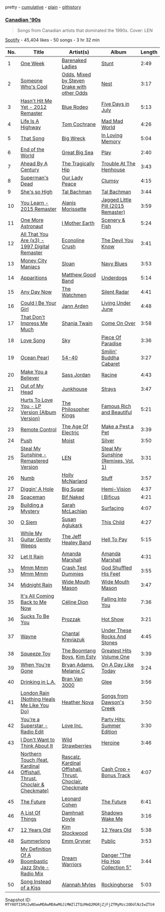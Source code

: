pretty - [cumulative](/playlists/cumulative/37i9dQZF1DX9NmM48Aqz3e.md) - [plain](/playlists/plain/37i9dQZF1DX9NmM48Aqz3e) - [githistory](https://github.githistory.xyz/mackorone/spotify-playlist-archive/blob/main/playlists/plain/37i9dQZF1DX9NmM48Aqz3e)

### [Canadian '90s](https://open.spotify.com/playlist/37i9dQZF1DX9NmM48Aqz3e)

> Songs from Canadian artists that dominated the 1990s\. Cover: LEN

[Spotify](https://open.spotify.com/user/spotify) - 45,404 likes - 50 songs - 3 hr 32 min

| No. | Title | Artist(s) | Album | Length |
|---|---|---|---|---|
| 1 | [One Week](https://open.spotify.com/track/1C0pmryC2MdXfa7MZ9uIrU) | [Barenaked Ladies](https://open.spotify.com/artist/0dEvJpkqhrcn64d3oI8v79) | [Stunt](https://open.spotify.com/album/4FsibLgkGMV9AfbLtEqvxT) | 2:49 |
| 2 | [Someone Who's Cool](https://open.spotify.com/track/1g8ubxSaVpjtPm90fE77oz) | [Odds](https://open.spotify.com/artist/1MVQ4bbrG5VdRyozjajZQp), [Mixed by Steven Drake with other Odds](https://open.spotify.com/artist/5HS2kOCWsYhB2BxDM9k0iH) | [Nest](https://open.spotify.com/album/3bosHaEpGeWKUMTwAtVKUU) | 3:17 |
| 3 | [Hasn't Hit Me Yet \- 2012 Remaster](https://open.spotify.com/track/4MgPAPoNsUpJrVhKf1dCxz) | [Blue Rodeo](https://open.spotify.com/artist/4M1fxLs3K8DkyCaTEpdfo0) | [Five Days in July](https://open.spotify.com/album/38xKbwxuitwGAgjTPoEnWm) | 5:13 |
| 4 | [Life Is A Highway](https://open.spotify.com/track/0hKF8N8aflF1uDzEEnPr2j) | [Tom Cochrane](https://open.spotify.com/artist/5Jj4mqGYiplyowPLKkJLHt) | [Mad Mad World](https://open.spotify.com/album/5mJYFwj51OpBqRSxZCBLTT) | 4:26 |
| 5 | [That Song](https://open.spotify.com/track/2XI1Ja1rRLgNuiZCvias4w) | [Big Wreck](https://open.spotify.com/artist/557SGrCJ59ysjCE1xjVZbS) | [In Loving Memory](https://open.spotify.com/album/0k4rjOvtXzqIP3sktiBvek) | 5:04 |
| 6 | [End of the World](https://open.spotify.com/track/5BeMAafz7zA1jurQlVzxB2) | [Great Big Sea](https://open.spotify.com/artist/0GxOdKrtD5oUmQROcCs8M4) | [Play](https://open.spotify.com/album/44u5EtcXfe3r9EZgq5obPk) | 2:40 |
| 7 | [Ahead By A Century](https://open.spotify.com/track/2SVEOxPGB8Z8WikO4DppNA) | [The Tragically Hip](https://open.spotify.com/artist/0YMeriqrS3zgsX24nfY0F0) | [Trouble At The Henhouse](https://open.spotify.com/album/5mMBYPBUI6jHW40ASk1ekn) | 3:43 |
| 8 | [Superman's Dead](https://open.spotify.com/track/5AqdEGne9bWAMPTI5UUmQY) | [Our Lady Peace](https://open.spotify.com/artist/1lqW59DUEKqvcHc8mVWBtH) | [Clumsy](https://open.spotify.com/album/4mWNf9f6fkznoMKchh2u1M) | 4:15 |
| 9 | [She's so High](https://open.spotify.com/track/7mnGQesk1TzQLzQ9bYWZPR) | [Tal Bachman](https://open.spotify.com/artist/3KEb1kbIZN5jumsjFEWgSW) | [Tal Bachman](https://open.spotify.com/album/3v17hBg9lx5vdJQ8Dfr6OD) | 3:44 |
| 10 | [You Learn \- 2015 Remaster](https://open.spotify.com/track/4l7YIni9bAiGwWMqK5wvgV) | [Alanis Morissette](https://open.spotify.com/artist/6ogn9necmbUdCppmNnGOdi) | [Jagged Little Pill \(2015 Remaster\)](https://open.spotify.com/album/5Ap3F8CxjjsQKZGASDcHNA) | 3:59 |
| 11 | [One More Astronaut](https://open.spotify.com/track/3kJw8wpzrB5WLFcdmIvXew) | [I Mother Earth](https://open.spotify.com/artist/3zEJAyZ1qSHSx9936UfXuM) | [Scenery & Fish](https://open.spotify.com/album/2ghGUuQNwMOVl5HNIPSKeU) | 5:24 |
| 12 | [All That You Are \(x3\) \- 1997 Digital Remaster](https://open.spotify.com/track/3z9wl4sY8SqM8GurmuCLa9) | [Econoline Crush](https://open.spotify.com/artist/3M9ouLHyB0kbob1tnQN4wE) | [The Devil You Know](https://open.spotify.com/album/0Imd5b8ZBWRpFSmqGuxLIh) | 3:41 |
| 13 | [Money City Maniacs](https://open.spotify.com/track/0B6Xcr7eu0nsGOiXuLI5NH) | [Sloan](https://open.spotify.com/artist/1ahN3WDDULKaAQs7ZUrGNP) | [Navy Blues](https://open.spotify.com/album/1RTkQ57bnU9zfbM0gBmcr6) | 3:53 |
| 14 | [Apparitions](https://open.spotify.com/track/7CosFlbml7Rhw7t4FrSkdz) | [Matthew Good Band](https://open.spotify.com/artist/0BwxeEcojb5X47ugNMQvhL) | [Underdogs](https://open.spotify.com/album/74Rz6pP4zcrT10smt1EALp) | 5:14 |
| 15 | [Any Day Now](https://open.spotify.com/track/4WwoxyC5V29j0cupsBy9Or) | [The Watchmen](https://open.spotify.com/artist/7MJSeuocRuASrNOZaYawlD) | [Silent Radar](https://open.spotify.com/album/0sLgYWg2M3FVOu3bkLGHxQ) | 4:41 |
| 16 | [Could I Be Your Girl](https://open.spotify.com/track/7IfWFD4RPeqM5xeGcwzgoR) | [Jann Arden](https://open.spotify.com/artist/1aftUCES5zD5xXI7O9ZF9F) | [Living Under June](https://open.spotify.com/album/4459ANZzMiQV2nvpH8lc6O) | 4:48 |
| 17 | [That Don't Impress Me Much](https://open.spotify.com/track/0KvLsZYwodakWxOQUYAR5I) | [Shania Twain](https://open.spotify.com/artist/5e4Dhzv426EvQe3aDb64jL) | [Come On Over](https://open.spotify.com/album/0vOj0JVKv2bobFBBUTjgQF) | 3:58 |
| 18 | [Love Song](https://open.spotify.com/track/2l0Ef5m29J2fNOS5Ydkg8s) | [Sky](https://open.spotify.com/artist/5synmfYnU6t9Lw1ZiN3ZTT) | [Piece Of Paradise](https://open.spotify.com/album/060HunSfIEfWvy1bnYn4Fu) | 3:36 |
| 19 | [Ocean Pearl](https://open.spotify.com/track/6mJsaJ0U6abpPVPPAcAF2r) | [54\-40](https://open.spotify.com/artist/1Y4l4YawNAZndGBSrZxb3N) | [Smilin' Buddha Cabaret](https://open.spotify.com/album/1C62w5tRzjcNJEA5SlHglE) | 3:27 |
| 20 | [Make You a Believer](https://open.spotify.com/track/3x2TPDl0jQthHTKTgWxz21) | [Sass Jordan](https://open.spotify.com/artist/5s2RlLSGQMDvvQcv3dYtAB) | [Racine](https://open.spotify.com/album/7pMdUFxJHQTtSLfZMtY0SL) | 4:43 |
| 21 | [Out of My Head](https://open.spotify.com/track/1hdrmUDjFHPYigKYwf6aJC) | [Junkhouse](https://open.spotify.com/artist/7HTWYaZzuODnDc5dJN4EM3) | [Strays](https://open.spotify.com/album/7BKDjfyOFnHDbhguK5GZBO) | 3:47 |
| 22 | [Hurts To Love You \- LP Version \(Album Version\)](https://open.spotify.com/track/3yBWPiXqbEOCr4cWmczG79) | [The Philosopher Kings](https://open.spotify.com/artist/4UzgFHHFfl4vf1UUmnORrA) | [Famous Rich and Beautiful](https://open.spotify.com/album/5HfNnVRmm1ImVThtfrfNUS) | 5:21 |
| 23 | [Remote Control](https://open.spotify.com/track/6tbk1CZz3omYU73JsxBNIf) | [The Age Of Electric](https://open.spotify.com/artist/4TOnIr0jbHHfFJEP9cbTlR) | [Make a Pest a Pet](https://open.spotify.com/album/4pdQQux0MoEnkeTUhEfY3K) | 3:39 |
| 24 | [Push](https://open.spotify.com/track/3NN2VyGJUre8epa7bWr8jw) | [Moist](https://open.spotify.com/artist/405mr7FXn2Owukvhlid2Tz) | [Silver](https://open.spotify.com/album/6rzMckapLqcGs5GubjR8CA) | 3:50 |
| 25 | [Steal My Sunshine \- Remastered Version](https://open.spotify.com/track/6tsMn9okxcLBklFQ2Sc8Ar) | [LEN](https://open.spotify.com/artist/0nyc9SZGLITSOJASmTZsnZ) | [Steal My Sunshine \(Remixes, Vol\. 1\)](https://open.spotify.com/album/00nBnX92FEffzDHV1e84FL) | 3:31 |
| 26 | [Numb](https://open.spotify.com/track/7eH1GkchdFvNN4ZUx767G3) | [Holly McNarland](https://open.spotify.com/artist/26YoEndupBcezyzcSmbcw2) | [Stuff](https://open.spotify.com/album/2pLU6e4KE2773H1OjOfRZ9) | 3:57 |
| 27 | [Diggin' A Hole](https://open.spotify.com/track/1DJ4sDZgj56rBUZYj4ZHRu) | [Big Sugar](https://open.spotify.com/artist/75eraSeadYDXU4zyzDxglZ) | [Hemi\-Vision](https://open.spotify.com/album/1Zj6HNUUmO1WVmrH8TgU2i) | 4:37 |
| 28 | [Spaceman](https://open.spotify.com/track/3h2hFjKND7US9wSphrEznV) | [Bif Naked](https://open.spotify.com/artist/02odAcSXGSPTSO4P44Ztuw) | [I Bificus](https://open.spotify.com/album/27wFXKUaFZHTtQK0XPQCps) | 4:21 |
| 29 | [Building a Mystery](https://open.spotify.com/track/2mazBRLLeWQSHeNiu7jxDm) | [Sarah McLachlan](https://open.spotify.com/artist/4NgNsOXSwIzXlUIJcpnNUp) | [Surfacing](https://open.spotify.com/album/2XIPqTkZP5BSrtlHE7jkVz) | 4:07 |
| 30 | [O Siem](https://open.spotify.com/track/7JGI5J2oETERIyYdSbIoUt) | [Susan Aglukark](https://open.spotify.com/artist/2R4S7xcKEkmqvmpXHrKj8C) | [This Child](https://open.spotify.com/album/2eEzjJcIibt8lC3ecx7RDN) | 4:27 |
| 31 | [While My Guitar Gently Weeps](https://open.spotify.com/track/1T94tcUfe2X74nriMCAWQa) | [The Jeff Healey Band](https://open.spotify.com/artist/3d2hJTVTwo08F9b0ZFQukJ) | [Hell To Pay](https://open.spotify.com/album/31DS8fyjbe15k7L4B20kp1) | 5:15 |
| 32 | [Let It Rain](https://open.spotify.com/track/3iXaV9yTFnAnZAoVbY8AuT) | [Amanda Marshall](https://open.spotify.com/artist/2ON3fLFbL1rHfHEjeYNKsO) | [Amanda Marshall](https://open.spotify.com/album/0TyKRzOsoZgXrXrcXnPvqt) | 4:31 |
| 33 | [Mmm Mmm Mmm Mmm](https://open.spotify.com/track/31v2AQlx4pDI7kmnLxBkem) | [Crash Test Dummies](https://open.spotify.com/artist/1YEGETLT2p8k97LIo3deHL) | [God Shuffled His Feet](https://open.spotify.com/album/03dlqdFWY9gwJxGl3AREVy) | 3:55 |
| 34 | [Midnight Rain](https://open.spotify.com/track/5ciTMaXkcznCe2fDgrrZVI) | [Wide Mouth Mason](https://open.spotify.com/artist/6CcCAJi97tqh5OFAwy1THH) | [Wide Mouth Mason](https://open.spotify.com/album/2MrXw9z9ljPjJwernD0w3E) | 3:47 |
| 35 | [It's All Coming Back to Me Now](https://open.spotify.com/track/2JRicL2f8tJl9TiQlH7vbJ) | [Céline Dion](https://open.spotify.com/artist/4S9EykWXhStSc15wEx8QFK) | [Falling Into You](https://open.spotify.com/album/55UPmpHLvZKGgTPUD1woES) | 7:36 |
| 36 | [Sucks To Be You](https://open.spotify.com/track/3St0CuLCZghaJrT33e7RT5) | [Prozzak](https://open.spotify.com/artist/0xJDpKj8NVkSRawbaxRF6q) | [Hot Show](https://open.spotify.com/album/5UFAqjSyp85UfL30v4lpsz) | 3:21 |
| 37 | [Wayne](https://open.spotify.com/track/5RCyu62J9pk1PqgFfCxgn8) | [Chantal Kreviazuk](https://open.spotify.com/artist/1x1NsoNPyVy6FlgSLSovSk) | [Under These Rocks And Stones](https://open.spotify.com/album/3PMSWzK8diDoaMdOZTHzFJ) | 4:45 |
| 38 | [Squeeze Toy](https://open.spotify.com/track/5IVckL0RmYTjMzazIUBp0J) | [The Boomtang Boys](https://open.spotify.com/artist/5x2uSbE1afrYyEUD0GqNmT), [Kim Esty](https://open.spotify.com/artist/0WHRMUndMVIszj5fSeLdiK) | [Greatest Hits Volume One](https://open.spotify.com/album/4oKWaqi2tkfhBZiA4dNVwK) | 3:39 |
| 39 | [When You're Gone](https://open.spotify.com/track/0mto4XYo8GISKnDxlLdK2a) | [Bryan Adams](https://open.spotify.com/artist/3Z02hBLubJxuFJfhacLSDc), [Melanie C](https://open.spotify.com/artist/60vX3zLcdKRXvKLITVh5Df) | [On A Day Like Today](https://open.spotify.com/album/5x3Ws76JQN6elCUAOfVVlT) | 3:24 |
| 40 | [Drinking in L.A.](https://open.spotify.com/track/2vd5WiKwFzW5YeYcscu20j) | [Bran Van 3000](https://open.spotify.com/artist/3D3blX3lLE3BCMdo3SOMlB) | [Glee](https://open.spotify.com/album/3vXanoRgJfcgjymf63ur5h) | 3:56 |
| 41 | [London Rain \(Nothing Heals Me Like You Do\)](https://open.spotify.com/track/2CCxzA9QAVSki6OR2t1Jhl) | [Heather Nova](https://open.spotify.com/artist/76oeXwztPqAxVg9oqozK3z) | [Songs from Dawson's Creek](https://open.spotify.com/album/0hSUxdwxk9RKLRIfjH0BAd) | 3:50 |
| 42 | [You're a Superstar \- Radio Edit](https://open.spotify.com/track/0o1CpOzg6GA7L1PRnocChr) | [Love Inc.](https://open.spotify.com/artist/3l92Uh3rqMSv8blPDWNTZx) | [Party Hits: Summer Edition](https://open.spotify.com/album/7A19ynZIohLCG6dr9k44rJ) | 3:30 |
| 43 | [I Don't Want to Think About It](https://open.spotify.com/track/5qYkPxkYVbzMRnHApgTxFt) | [Wild Strawberries](https://open.spotify.com/artist/7ljHszidUrPozzc2HtsL3y) | [Heroine](https://open.spotify.com/album/558Yz0cyPe3qKQOhDz3mTV) | 3:46 |
| 44 | [Northern Touch \(feat\. Kardinal Offishall, Thrust, Choclair & Checkmate\)](https://open.spotify.com/track/4IfK0yQdVsWVoQO44DedEG) | [Rascalz](https://open.spotify.com/artist/74LVRFFZZEDYha9qZXsPHF), [Kardinal Offishall](https://open.spotify.com/artist/5P2rwRBgIN450RaJxdjYdA), [Thrust](https://open.spotify.com/artist/38tN2aiWTtY8lhwXPKbIYk), [Choclair](https://open.spotify.com/artist/6Ku2nSbcjRann6nTPimcFS), [Checkmate](https://open.spotify.com/artist/6nfguy4Wxd0sQ8Bq7O3zYT) | [Cash Crop + Bonus Track](https://open.spotify.com/album/5mJHJ4ycYgFtNK5mEF68MM) | 4:07 |
| 45 | [The Future](https://open.spotify.com/track/5l8lYrnPEM1ln3J4XaTcy5) | [Leonard Cohen](https://open.spotify.com/artist/5l8VQNuIg0turYE1VtM9zV) | [The Future](https://open.spotify.com/album/7E4FRoU4Pk0WuO1SQMV1Bo) | 6:41 |
| 46 | [A List Of Things](https://open.spotify.com/track/6N76d0uy2c5ylz5bIvEn3W) | [Damhnait Doyle](https://open.spotify.com/artist/0AJWI2oTTVSHbaE6tpzCJB) | [Shadows Wake Me](https://open.spotify.com/album/5L5MeaOvuUccIFwRiLVrJI) | 3:16 |
| 47 | [12 Years Old](https://open.spotify.com/track/4U8IbxALWAot4SiZjbn6ly) | [Kim Stockwood](https://open.spotify.com/artist/7tHtvm0ciNjpPjUgolojNp) | [12 Years Old](https://open.spotify.com/album/302yxD5gCv1qPpvqrYQpn3) | 5:38 |
| 48 | [Summerlong](https://open.spotify.com/track/0b7bxGfiO1iz5J4VaNa1kz) | [Emm Gryner](https://open.spotify.com/artist/7MXEntILebAfX9ByW6MObM) | [Public](https://open.spotify.com/album/5fkfYGSKTOnx1JN8th9gzj) | 3:53 |
| 49 | [My Definition Of A Boombastic Jazz Style \- Radio Mix](https://open.spotify.com/track/5vmxVtt3hyQQvVnNXJtvJC) | [Dream Warriors](https://open.spotify.com/artist/4FrJKQblIjEyw8rbqYHNpU) | [Danger "The Hip Hop Collection 5"](https://open.spotify.com/album/4jAQqJmuUDVwLrvduYK9vn) | 3:44 |
| 50 | [Song Instead of a Kiss](https://open.spotify.com/track/3vLC0USKtOIxMnQfnjb3rt) | [Alannah Myles](https://open.spotify.com/artist/6IYnSXO40Bh7Zdqhf6rQoj) | [Rockinghorse](https://open.spotify.com/album/0mZ1ie97Erajm6EWYvOeIO) | 5:03 |

Snapshot ID: `MTY0OTI5MzIwNSwwMDAwMDAwMGJiMWZlZTQzMmQ2MGRjZjFjZTMyMzc2ODdlNzIwZTU4`